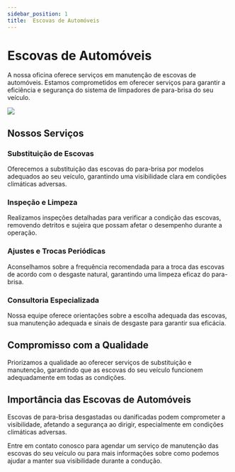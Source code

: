 ```yaml
---
sidebar_position: 1
title:  Escovas de Automóveis
---
```


# Escovas de Automóveis

A nossa oficina oferece serviços em manutenção de escovas de automóveis. Estamos comprometidos em oferecer serviços para garantir a eficiência e segurança do sistema de limpadores de para-brisa do seu veículo.

![](https://storage.googleapis.com/club-manual/optimize/manual_images/14967/retina/s2.jpg)

## Nossos Serviços

### Substituição de Escovas

Oferecemos a substituição das escovas do para-brisa por modelos adequados ao seu veículo, garantindo uma visibilidade clara em condições climáticas adversas.

### Inspeção e Limpeza

Realizamos inspeções detalhadas para verificar a condição das escovas, removendo detritos e sujeira que possam afetar o desempenho durante a operação.

### Ajustes e Trocas Periódicas

Aconselhamos sobre a frequência recomendada para a troca das escovas de acordo com o desgaste natural, garantindo uma limpeza eficaz do para-brisa.

### Consultoria Especializada

Nossa equipe oferece orientações sobre a escolha adequada das escovas, sua manutenção adequada e sinais de desgaste para garantir sua eficácia.

## Compromisso com a Qualidade

Priorizamos a qualidade ao oferecer serviços de substituição e manutenção, garantindo que as escovas do seu veículo funcionem adequadamente em todas as condições.

## Importância das Escovas de Automóveis

Escovas de para-brisa desgastadas ou danificadas podem comprometer a visibilidade, afetando a segurança ao dirigir, especialmente em condições climáticas adversas.

Entre em contato conosco para agendar um serviço de manutenção das escovas do seu veículo ou para mais informações sobre como podemos ajudar a manter sua visibilidade durante a condução.
